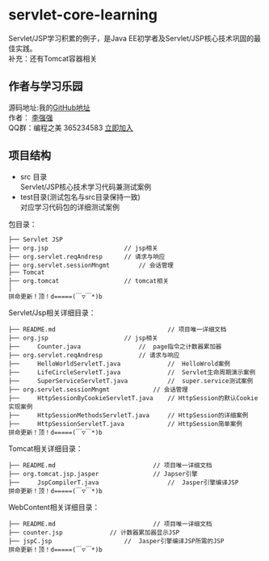 # servlet-core-learning
Servlet/JSP学习积累的例子，是Java EE初学者及Servlet/JSP核心技术巩固的最佳实践。<br>
补充：还有Tomcat容器相关

## 作者与学习乐园
源码地址:我的[GitHub地址](https://github.com/JeffLi1993 "GitHub")<br>
作者： [李强强](http://www.bysocket.com/ "李强强")<br>
QQ群：编程之美 365234583 [立即加入](http://jq.qq.com/?_wv=1027&k=Sx4s4U "编程之美")

## 项目结构
- src 目录<br>
Servlet/JSP核心技术学习代码兼测试案例<br>
- test目录(测试包名与src目录保持一致)<br>
对应学习代码包的详细测试案例<br>

包目录：

	├── Servlet JSP
	├── org.jsp						// jsp相关
	├── org.servlet.reqAndresp		// 请求与响应
	├── org.servlet.sessionMngmt		// 会话管理
	├── Tomcat 
	├── org.tomcat					// tomcat相关
	│
	拼命更新！顶！d=====(￣▽￣*)b

Servlet/Jsp相关详细目录：

	├── README.md								// 项目唯一详细文档
	├── org.jsp						// jsp相关
	├── 	Counter.java				// 	page指令之计数器累加器
	├── org.servlet.reqAndresp			// 请求与响应
	├── 	HelloWorldServletT.java				// 	HelloWrold案例
	├── 	LifeCircleServletT.java				// 	Servlet生命周期演示案例
	├── 	SuperServiceServletT.java			// 	super.service测试案例
	├── org.servlet.sessionMngmt			// 会话管理
	├── 	HttpSessionByCookieServletT.java	// HttpSession的默认Cookie实现案例
	├── 	HttpSessionMethodsServletT.java		// HttpSession的详细案例
	├── 	HttpSessionServletT.java			// HttpSession简单案例
	拼命更新！顶！d=====(￣▽￣*)b


Tomcat相关详细目录：

	├── README.md							// 项目唯一详细文档
	├── org.tomcat.jsp.jasper				// Japser引擎
	├── 	JspCompilerT.java					// 	Jasper引擎编译JSP
	拼命更新！顶！d=====(￣▽￣*)b

WebContent相关详细目录：

	├── README.md							// 项目唯一详细文档
	├── counter.jsp				// 计数器累加器显示JSP
	├── jspC.jsp					// 	Jasper引擎编译JSP所需的JSP
	拼命更新！顶！d=====(￣▽￣*)b

